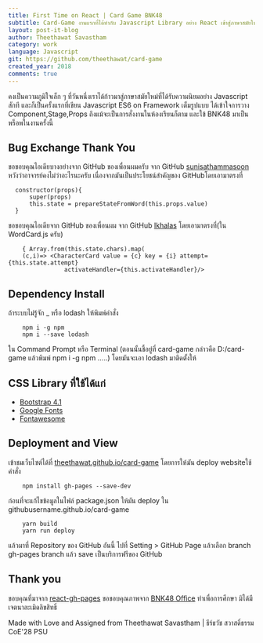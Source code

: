 ```yaml
---
title: First Time on React | Card Game BNK48
subtitle: Card-Game งานแรกที่ได้ทำกับ Javascript Library อย่าง React เข้าสู่ภาษาสมัยใหม่
layout: post-it-blog
author: Theethawat Savastham
category: work
language: Javascript
git: https://github.com/theethawat/card-game
created_year: 2018
comments: true
---
```


คงเป็นความภูมิใจเล็ก ๆ ที่วันหนึ่งเราได้ก้าวมาสู่ภาษาสมัยใหม่ที่ได้รับความนิยมอย่าง Javascript สักที
และก็เป็นครั้งแรกที่เขียน Javascript ES6 on Framework เต็มรูปแบบ ได้เข้าใจการวาง Component,Stage,Props ถึงแม้จะเป็นการสั่งงานในห้องเรียนก็ตาม และใข้ BNK48 มาเป็นพร็อพในงานครั้งนี้

## Bug Exchange Thank You

ขอขอบคุณไอเดียบางอย่างจาก GitHub ของเพื่อนผมครับ จาก GitHub [sunisathammasoon](https://github.com/sunisathammasoon/)
หวังว่าอาจารย์คงไม่ว่าอะไรนะครับ เนื่องจากมันเป็นประโยชน์สำคัญของ GitHubโดยเอามาตรงที่

      constructor(props){
          super(props)
          this.state = prepareStateFromWord(this.props.value)
      }

ขอขอบคุณไอเดียจาก GitHub ของเพื่อนผม จาก GitHub [Ikhalas](https://github.com/Ikhalas/)
โดยเอามาตรงที่(ใน WordCard.js ครับ)

        { Array.from(this.state.chars).map(
        (c,i)=> <CharacterCard value = {c} key = {i} attempt={this.state.attempt}
                    activateHandler={this.activateHandler}/>

## Dependency Install

ถ้าระบบไม่รู้จัก \_ หรือ lodash ให้พิมพ์คำสั่ง

        npm i -g npm
        npm i --save lodash

ใน Command Prompt หรือ Terminal (ตอนนั้นชี้อยู่ที่ card-game กล่าวคือ D:/card-game แล้วพิมพ์ npm i -g npm .....)
โดยมันจะเอา lodash มาติดตั้งให้

## CSS Library ที่ใช้ได้แก่

- [Bootstrap 4.1](https://getbootstrap.com)
- [Google Fonts](https://fonts.google.com)
- [Fontawesome](https://fontawesome.io)

## Deployment and View

เข้าชมเว็บไซต์ได้ที่ [theethawat.github.io/card-game](https://theethawat.github.io/card-game) โดยการให้มัน deploy websiteใช้คำสั่ง

        npm install gh-pages --save-dev

ก่อนที่จะแก้ไขข้อมูลในไฟล์ package.json ให้มัน deploy ใน githubusername.github.io/card-game

        yarn build
        yarn run deploy

แล้วมาที่ Repository ของ GitHub อันนี้ ไปที่ Setting > GitHub Page แล้วเลือก branch gh-pages branch แล้ว save เป็นบริการฟรีของ GitHub

## Thank you

ขอบคุณที่มาจาก [react-gh-pages](https://github.com/gitname/react-gh-pages)
ขอขอบคุณภาพจาก [BNK48 Office](https://www.bnk48.com/#/Member) ทำเพื่อการศึกษา มิได้มีเจตนาละเมิดลิขสิทธิ์

Made with Love and Assigned from Theethawat Savastham | ธีร์ธวัช สวาสดิ์ธรรม CoE'28 PSU
